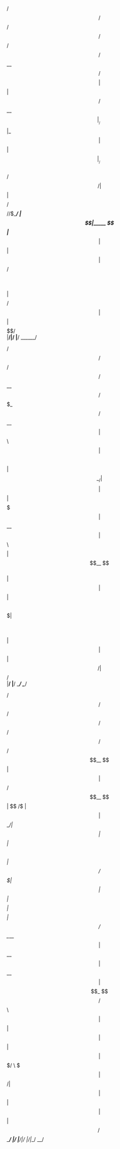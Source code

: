 
   /$$$$$$    /$$ /$$   /$$  /$$$$$$        
  /$$__  $$ /$$$$| $$  | $$ /$$__  $$       
 |__/  \ $$|_  $$| $$  | $$|__/  \ $$       
   /$$$$$$/  | $$| $$$$$$$$   /$$$$$/       
  /$$____/   | $$|_____  $$  |___  $$       
 | $$        | $$      | $$ /$$  \ $$       
 | $$$$$$$$ /$$$$$$    | $$|  $$$$$$/       
 |________/|______/    |__/ \______/        
                                            
                                            
                                            
   /$$$$$$   /$$$$$$   /$$$$$$              
  /$$__  $$ /$$$_  $$ /$$__  $$             
 | $$  \ $$| $$$$\ $$| $$  \__/             
 | $$$$$$$$| $$ $$ $$| $$$$$$$              
 | $$__  $$| $$\ $$$$| $$__  $$             
 | $$  | $$| $$ \ $$$| $$  \ $$             
 | $$  | $$|  $$$$$$/|  $$$$$$/             
 |__/  |__/ \______/  \______/              
                                            
                                            
                                            
   /$$$$$$  /$$   /$$  /$$$$$$  /$$      /$$
  /$$__  $$| $$  | $$ /$$__  $$| $$  /$ | $$
 | $$  \__/| $$  | $$| $$  \ $$| $$ /$$$| $$
 |  $$$$$$ | $$$$$$$$| $$$$$$$$| $$/$$ $$ $$
  \____  $$| $$__  $$| $$__  $$| $$$$_  $$$$
  /$$  \ $$| $$  | $$| $$  | $$| $$$/ \  $$$
 |  $$$$$$/| $$  | $$| $$  | $$| $$/   \  $$
  \______/ |__/  |__/|__/  |__/|__/     \__/
                                            
